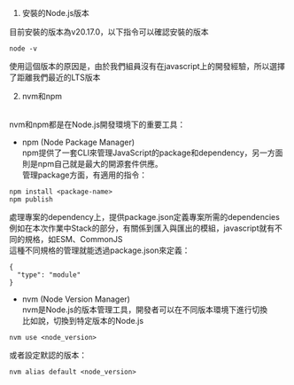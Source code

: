 1. 安裝的Node.js版本

目前安裝的版本為v20.17.0，以下指令可以確認安裝的版本
```
node -v
```
使用這個版本的原因是，由於我們組員沒有在javascript上的開發經驗，所以選擇了距離我們最近的LTS版本

2. nvm和npm

\
nvm和npm都是在Node.js開發環境下的重要工具：


* npm (Node Package Manager)\
npm提供了一套CLI來管理JavaScript的package和dependency，另一方面則是npm自己就是最大的開源套件供應。\
管理package方面，有適用的指令：
```
npm install <package-name>
npm publish
```
處理專案的dependency上，提供package.json定義專案所需的dependencies\
例如在本次作業中Stack的部分，有關係到匯入與匯出的模組，javascript就有不同的規格，如ESM、CommonJS\
這種不同規格的管理就能透過package.json來定義：
```
{
  "type": "module"
}
```
* nvm (Node Version Manager)\
nvm是Node.js的版本管理工具，開發者可以在不同版本環境下進行切換\
比如說，切換到特定版本的Node.js
```
nvm use <node_version>
```

或者設定默認的版本：
```
nvm alias default <node_version>
```
